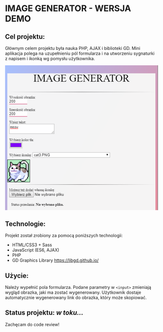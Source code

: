 # IMAGE GENERATOR - WERSJA  DEMO
## Cel projektu:
Głównym celem projektu była nauka PHP, AJAX i biblioteki GD. 
Mini aplikacja polega na uzupełnieniu pól formularza i na utworzeniu sygnaturki z napisem i ikonką wg pomysłu użytkownika.

![Podgląd projektu](https://github.com/miaumere/portfolio/blob/master/img/img-gen.PNG?raw=true"Podgląd")

## Technologie:
Projekt został zrobiony za pomocą poniższych technologii:
* HTML/CSS3 + Sass
* JavaScript (ES6, AJAX)
* PHP 
* GD Graphics Library https://libgd.github.io/

## Użycie: 
Należy wypełnić pola formularza. Podane parametry w `<input>` zmieniają wygląd obrazka, jaki ma zostać wygenerowany. 
Użytkownik dostaje automatycznie wygenerowany link do obrazka, który może skopiować. 

## Status projektu: _w toku..._

Zachęcam do code review!

